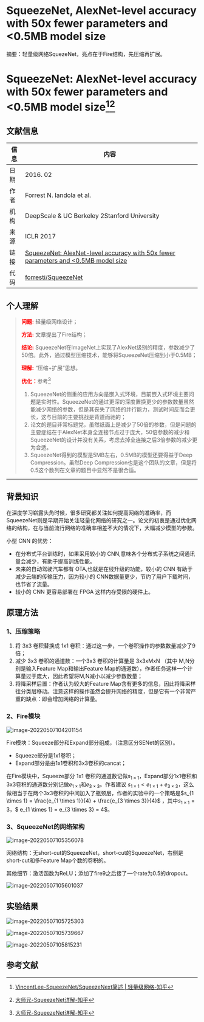 # SqueezeNet, AlexNet-level accuracy with 50x fewer parameters and <0.5MB model size

摘要：轻量级网络SquezeNet，亮点在于Fire结构，先压缩再扩展。
<!--more-->

# SqueezeNet: AlexNet-level accuracy with 50x fewer parameters and <0.5MB model size[^01][^02]

## 文献信息
| 信息 | 内容                                                         |
| ---- | ------------------------------------------------------------ |
| 日期 | 2016. 02                                                     |
| 作者 | Forrest N. Iandola et al.                                    |
| 机构 | DeepScale & UC Berkeley 2Stanford University                 |
| 来源 | ICLR 2017                                                    |
| 链接 | [SqueezeNet: AlexNet-level accuracy with 50x fewer parameters and <0.5MB model size](https://arxiv.org/abs/1602.07360) |
| 代码 | [forresti/SqueezeNet](https://github.com/forresti/SqueezeNet) |

## 个人理解
><strong style="color:red;">问题:</strong> 轻量级网络设计；
>
><strong style="color:red;">方法:</strong> 文章提出了Fire结构；
>
><strong style="color:red;">结论:</strong> SqueezeNet在ImageNet上实现了AlexNet级别的精度，参数减少了50倍。此外，通过模型压缩技术，能够将SqueezeNet压缩到小于0.5MB；
>
><strong style="color:red;">理解:</strong> “压缩+扩展”思想。
>
><strong style="color:red;">优化：</strong>参考[^02]
>
>1. SqueezeNet的侧重的应用方向是嵌入式环境，目前嵌入式环境主要问题是实时性。SqueezeNet的通过更深的深度置换更少的参数数量虽然能减少网络的参数，但是其丧失了网络的并行能力，测试时间反而会更长，这与目前的主要挑战是背道而驰的；
>2. 论文的题目非常标题党，虽然纸面上是减少了50倍的参数，但是问题的主要症结在于AlexNet本身全连接节点过于庞大，50倍参数的减少和SqueezeNet的设计并没有关系，考虑去掉全连接之后3倍参数的减少更为合适。
>3. SqueezeNet得到的模型是5MB左右，0.5MB的模型还要得益于Deep Compression。虽然Deep Compression也是这个团队的文章，但是将0.5这个数列在文章的题目中显然不是很合适。
---

## 背景知识

在深度学习崭露头角时候，很多研究都关注如何提高网络的准确率，而SqueezeNet则是早期开始关注轻量化网络的研究之一。论文的初衷是通过优化网络的结构，在与当前流行网络的准确率相差不大的情况下，大幅减少模型的参数。

小型 CNN 的优势：

- 在分布式平台训练时，如果采用较小的 CNN,意味各个分布式子系统之间通讯量会减少，有助于提高训练性能。
- 未来的自动驾驶汽车都有 OTA,也就是在线升级的功能，较小的 CNN 有助于减少云端的传输压力，因为较小的 CNN数据量更少，节约了用户下载时间，也节省了流量。
- 较小的 CNN 更容易部署在 FPGA 这样内存受限的硬件上。

## 原理方法

### 1、压缩策略

1. 将 3x3 卷积替换成 1x1 卷积：通过这一步，一个卷积操作的参数数量减少了9倍；
2. 减少 3x3 卷积的通道数：一个3x3 卷积的计算量是 3x3xMxN （其中 M,N分别是输入Feature Map和输出Feature Map的通道数），作者任务这样一个计算量过于庞大，因此希望将M,N减小以减少参数数量；
3. 将降采样后置：作者认为较大的Feature Map含有更多的信息，因此将降采样往分类层移动。注意这样的操作虽然会提升网络的精度，但是它有一个非常严重的缺点：即会增加网络的计算量。

### 2、Fire模块

![image-20220507104201154](C:/Users/ly/AppData/Roaming/Typora/typora-user-images/image-20220507104201154.png)

Fire模块：Squeeze部分和Expand部分组成，（注意区分SENet的区别）。
- Squeeze部分是1x1卷积；
- Expand部分是由1x1卷积和3x3卷积的cancat；

在Fire模块中，Squeeze部分 1x1 卷积的通道数记做$s_{1 \times 1}$，Expand部分1x1卷积和3x3卷积的通道数分别记做$e_{1 \times 1}$和$e_{3 \times 3}$。作者建议 $s_{1 \times 1} < e_{1 \times 1} + e_{3 \times 3}$，这么做相当于在两个3x3卷积的中间加入了瓶颈层，作者的实验中的一个策略是$s_{1 \times 1} = \frac{e_{1 \times 1}}{4} + \frac{e_{3 \times 3}}{4}$ ，其中$s_{1 \times 1} = 3$，$ e_{1 \times 1} = e_{3 \times 3} = 4$。

### 3、SqueezeNet的网络架构

![image-20220507105356078](C:/Users/ly/AppData/Roaming/Typora/typora-user-images/image-20220507105356078.png)

网络结构：无short-cut的SqueezeNet，short-cut的SqueezeNet，右侧是short-cut和多Feature Map个数的卷积的。

其他细节：激活函数为ReLU；添加了fire9之后接了一个rate为0.5的dropout。

![image-20220507105601037](C:/Users/ly/AppData/Roaming/Typora/typora-user-images/image-20220507105601037.png)

## 实验结果

![image-20220507105725303](C:/Users/ly/AppData/Roaming/Typora/typora-user-images/image-20220507105725303.png)

![image-20220507105739667](C:/Users/ly/AppData/Roaming/Typora/typora-user-images/image-20220507105739667.png)

![image-20220507105815231](C:/Users/ly/AppData/Roaming/Typora/typora-user-images/image-20220507105815231.png)

## 参考文献
[^01]: [VincentLee-SqueezeNet/SqueezeNext简述 | 轻量级网络-知乎](https://zhuanlan.zhihu.com/p/153103125)
[^02]: [大师兄-SqueezeNet详解-知乎](https://zhuanlan.zhihu.com/p/49465950)

